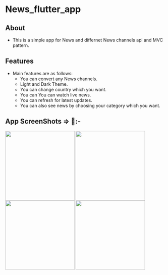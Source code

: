 # News_flutter_app


## About

   - This is a simple app for News and differnet News channels api and MVC pattern.

## Features

- Main features are as follows:
    - You can convert any News channels.
    - Light and Dark Theme.
    - You can change country which you want.
    - You can You can watch live news.
    - You can refresh for latest updates.
    - You can also see news by choosing your category which you want. 
   
## App ScreenShots => 📱:-
<img align="left" src="https://github.com/pratikNavapara009/News_Flutter_App/assets/121868551/f32f045d-ebb9-4622-858e-cb611b7ca6db" width="220px">
<img align="left" src="https://github.com/pratikNavapara009/News_Flutter_App/assets/121868551/f492f140-f4d2-4f0d-a8ea-657bdce86764" width="220px">
<img align="left" src="https://github.com/pratikNavapara009/News_Flutter_App/assets/121868551/1626635e-91b9-405f-a373-f1cb051a4e8a" width="220px">
<img align="left" src="https://github.com/pratikNavapara009/News_Flutter_App/assets/121868551/b8f1b2e8-a4d9-40b8-a736-d416bf124b67" width="220px">

